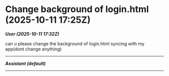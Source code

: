 <!-- Generated by SpecStory -->

<!-- cursor Session cbd5d4f5-005d-4d85-8317-9cbe9ab13b75 (2025-10-11 17:25Z) -->

# Change background of login.html (2025-10-11 17:25Z)

_**User (2025-10-11 17:32Z)**_

can u please change the background of login.html syncing with my app(dont change anything)

---

_**Assistant (default)**_



---

